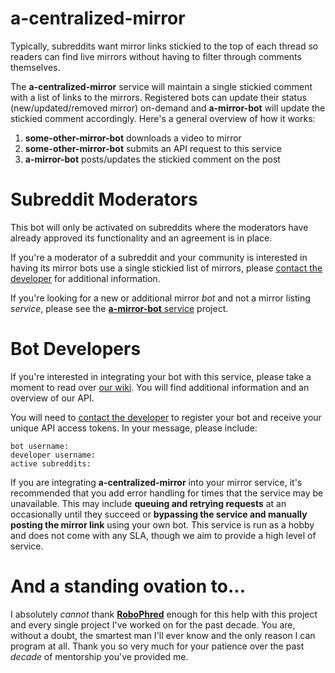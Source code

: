 # a-centralized-mirror

Typically, subreddits want mirror links stickied to the top of each thread so readers can find live mirrors without having to filter through comments themselves.

The **a-centralized-mirror** service will maintain a single stickied comment with a list of links to the mirrors. Registered bots can update their status (new/updated/removed mirror) on-demand and **a-mirror-bot** will update the stickied comment accordingly. Here's a general overview of how it works:

1. **some-other-mirror-bot** downloads a video to mirror
2. **some-other-mirror-bot** submits an API request to this service
3. **a-mirror-bot** posts/updates the stickied comment on the post

# Subreddit Moderators

This bot will only be activated on subreddits where the moderators have already approved its functionality and an agreement is in place.

If you're a moderator of a subreddit and your community is interested in having its mirror bots use a single stickied list of mirrors, please [contact the developer](https://reddit.com/message/compose/?to=a-mirror-bot&subject=a-mirror-bot%20-%20new%20subreddit%20support) for additional information.

If you're looking for a new or additional mirror _bot_ and not a mirror listing _service_, please see the [**a-mirror-bot** service](https://amirror.link/source) project.

# Bot Developers

If you're interested in integrating your bot with this service, please take a moment to read over [our wiki](https://centralized.amirror.link/source/wiki). You will find additional information and an overview of our API.

You will need to [contact the developer](https://reddit.com/message/compose/?to=a-mirror-bot&subject=a-mirror-bot%20-%20api%20access) to register your bot and receive your unique API access tokens. In your message, please include:

```
bot username:
developer username:
active subreddits:
```

If you are integrating **a-centralized-mirror** into your mirror service, it's recommended that you add error handling for times that the service may be unavailable. This may include **queuing and retrying requests** at an occasionally until they succeed or **bypassing the service and manually posting the mirror link** using your own bot. This service is run as a hobby and does not come with any SLA, though we aim to provide a high level of service.

# And a standing ovation to...

I absolutely _cannot_ thank **[RoboPhred](https://github.com/robophred)** enough for this help with this project and every single project I've worked on for the past decade. You are, without a doubt, the smartest man I'll ever know and the only reason I can program at all. Thank you so very much for your patience over the past _decade_ of mentorship you've provided me.
